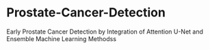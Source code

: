 # Prostate-Cancer-Detection
Early Prostate Cancer Detection by Integration of Attention U-Net and Ensemble Machine Learning Methodss
